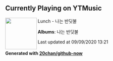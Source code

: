 ## Currently Playing on YTMusic

[<img align="left" width="100" src="https://lh3.googleusercontent.com/SLyM9HbqEQQjn5i-FAJVwPSolssKdD7LEpKhzgqkXXTsGZBEtV-YnVV0ODXCziexuSV5ZO-o-qY7068">](https://music.youtube.com/channel/UCZ718X1NF3GGgBz3zWJQnAQ)

Lunch - 나는 반딧불

**Albums**: 나는 반딧불

Last updated at 09/09/2020 13:21

#### Generated with [20chan/github-now](https://github.com/20chan/github-now)


<!--
**20chan/20chan** is a ✨ _special_ ✨ repository because its `README.md` (this file) appears on your GitHub profile.

Here are some ideas to get you started:

- 🔭 I’m currently working on ...
- 🌱 I’m currently learning ...
- 👯 I’m looking to collaborate on ...
- 🤔 I’m looking for help with ...
- 💬 Ask me about ...
- 📫 How to reach me: ...
- 😄 Pronouns: ...
- ⚡ Fun fact: ...
-->
